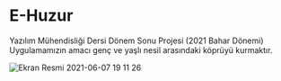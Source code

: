 # E-Huzur

Yazılım Mühendisliği Dersi Dönem Sonu Projesi (2021 Bahar Dönemi)
Uygulamamızın amacı genç ve yaşlı nesil arasındaki köprüyü kurmaktır.

![Ekran Resmi 2021-06-07 19 11 26](https://user-images.githubusercontent.com/50153950/121053666-45976800-c7c4-11eb-9821-61074198a51e.png)

